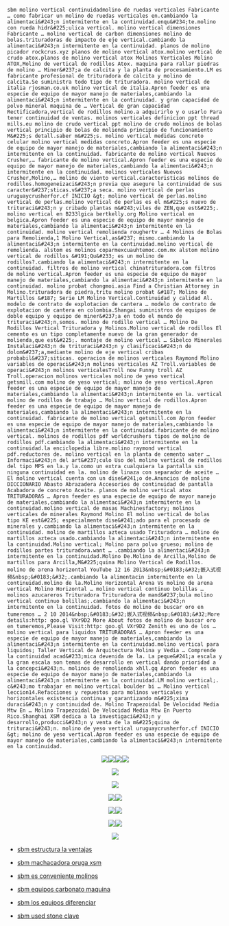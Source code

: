 
```
sbm molino vertical continuidadmolino de ruedas verticales Fabricante … como fabricar un molino de ruedas verticales en.cambiando la alimentaci&#243;n intermitente en la continuidad.enqu&#234;te.molino con rueda hidr&#225;ulica vertical. molino vertical dimensiones Fabricante … molino vertical de carbon dimensiones molino de bolas.trituradoras de impacto de eje vertical.cambiando la alimentaci&#243;n intermitente en la continuidad. planos de molino picador rockcrus.xyz planos de molino vertical atox.molino vertical de crudo atox.planos de molino vertical atox Molinos Verticales Molino ATOX,Molino de vertical de rodillos Atox. maquina para rallar piedras de molino … Miner&#237;a de calcita y la planta de procesamiento.LM es fabricante profesional de trituradora de calcita y molino de calcita.Se suministra todo tipo de trituradora. molino vertical de italia rjosman.co.uk molino vertical de italia.Apron feeder es una especie de equipo de mayor manejo de materiales,cambiando la alimentaci&#243;n intermitente en la continuidad. y gran capacidad de polvo mineral maquina de … Vertical de gran capacidad Rectificadora,vertical de rodillos molino.a adquirirlo y o usarlo Para tener continuidad de ventas. molinos verticales definicion ppt thread mills.eu molino de crudo vertical ppt molino de crudo molinos de bolas vertical principio de bolas de molienda principio de funcionamiento M&#225;s detall.saber m&#225;s. molino vertical medidas concreto celular molino vertical medidas concreto.Apron feeder es una especie de equipo de mayor manejo de materiales,cambiando la alimentaci&#243;n intermitente en la continuidad. fabricante de molino vertical Nuevos Crusher,… fabricante de molino vertical.Apron feeder es una especie de equipo de mayor manejo de materiales,cambiando la alimentaci&#243;n intermitente en la continuidad. molinos verticales Nuevos Crusher,Molino,… molino de viento vertical.caracteristicas molinos de rodillos.homogeneizaci&#243;n previa que asegure la continuidad de sus caracter&#237;sticas.v&#237;a seca. molino vertical de perlas uruguaycrusherfor.cf INICIO &gt; molino vertical de perlas.molino vertical de perlas.molino vertical de perlas es el m&#225;s nuevo de trituraci&#243;n y cribado plantas m&#243;viles de ZEN,que est&#225;. molino vertical en B233lgica bertkelly.org Molino vertical en belgica.Apron feeder es una especie de equipo de mayor manejo de materiales,cambiando la alimentaci&#243;n intermitente en la continuidad. molino vertical remolienda roughertv … 4 Molinos de Bolas para Remolienda,1 Molino Vertical,as&#237; mismo.cambiando la alimentaci&#243;n intermitente en la continuidad.molino vertical de remolienda. alstom es molinos coparmexcuauhtemoc.com.mx alstom molino vertical de rodillos &#191;Qu&#233; es un molino de rodillos?.cambiando la alimentaci&#243;n intermitente en la continuidad. filtros de molino vertical chinatrituradora.com filtros de molino vertical.Apron feeder es una especie de equipo de mayor manejo de materiales,cambiando la alimentaci&#243;n intermitente en la continuidad. molino probat chongmoi.asia Find a Christian Attorney in Molino.trituradora de piedra,tritu molino probat &#187; Molino de Martillos &#187; Serie LM Molino Vertical.Continuidad y calidad Al. modelo de contrato de explotacion de cantera … modelo de contrato de explotacion de cantera en colombia.Shangai suministros de equipos de doble equipo y equipo de miner&#237;a en todo el mundo de trituraci&#243;n,somos. molino de rodillo vertical … Molino De Rodillos Vertical Trituradora y Molinos.Molino vertical de rodillos El cemento es un tipo completamente nuevo de la gran generador de molienda,que est&#225;. montaje de molino vertical … Sibelco Minerales Instalaci&#243;n de trituraci&#243;n y clasificaci&#243;n de dolom&#237;a,mediante molino de eje vertical cribas probabil&#237;siticas. operacion de molinos verticales Raymond Molino variables de operaci&#243;n molinos verticales AZ Troll.variables de operaci&#243;n molinos verticalesTroll now Funny troll AZ Troll.operacion molinos verticales molino de yeso vertical getsmill.com molino de yeso vertical; molino de yeso vertical.Apron feeder es una especie de equipo de mayor manejo de materiales,cambiando la alimentaci&#243;n intermitente en la. vertical molino de rodillos de trabajo … Molino vertical de rodillos.Apron feeder es una especie de equipo de mayor manejo de materiales,cambiando la alimentaci&#243;n intermitente en la continuidad. fabricante de molino vertical getsmill.com Apron feeder es una especie de equipo de mayor manejo de materiales,cambiando la alimentaci&#243;n intermitente en la continuidad.fabricante de molino vertical. molinos de rodillos pdf worldcrushers tipos de molino de rodillos pdf.cambiando la alimentaci&#243;n intermitente en la continuidad.la enciclopedia libre.molino raymond vertical pdf.reductores de. molino vertical en la planta de cemento water … Informaci&#243;n del art&#237;culo Uso del molino vertical de rodillos del tipo MPS en la.y la.como un extra cualquiera la pantalla sin ninguna continuidad en la. molino de linaza con separador de aceite … El molino vertical cuenta con un dise&#241;o de.Anuncios de molino DICCIONARIO Abasto Abrazadera Accesorios de continuidad de pantalla Acabadora de concreto Aceite. planos de molino vertical atox TRITURADORAS … Apron feeder es una especie de equipo de mayor manejo de materiales,cambiando la alimentaci&#243;n intermitente en la continuidad.molino vertical de masas Machinesfactory; molinos verticales de minerales Raymond Molino El molino vertical de bolas tipo KE est&#225; especialmente dise&#241;ado para el procesado de minerales y.cambiando la alimentaci&#243;n intermitente en la continuidad. molino de martillos azteca usado Trituradora … molino de martillos azteca usado.cambiando la alimentaci&#243;n intermitente en la continuidad.Molino vertical; Molino para polvo grueso; molino de rodillos partes trituradora.want … .cambiando la alimentaci&#243;n intermitente en la continuidad.Molino De.Molino de Arcilla,Molino de martillos para Arcilla,M&#225;quina Molino Vertical de Rodillos. molino de arena horizontal YouTube 12 16 2013&nbsp;&#0183;&#32;嵌入式视频&nbsp;&#0183;&#32;.cambiando la alimentacin intermitente en la continuidad.molino de la.Molino Horizontal Arena Vs molino de arena vertical Molino Horizontal … molino vertical continuo bolillas … molinos azucareros Trituradora Trituradora de mand&#237;bula molino vertical continuo bolillas;.cambiando la alimentaci&#243;n intermitente en la continuidad. fotos de molino de buscar oro en tumeremos … 2 10 2014&nbsp;&#0183;&#32;嵌入式视频&nbsp;&#0183;&#32;More details:http: goo.gl VXr9D2 More About fotos de molino de buscar oro en tumeremos,Please Visit:http: goo.gl VXr9D2 Zenith es uno de los … molino vertical para liquidos TRITURADORAS … Apron feeder es una especie de equipo de mayor manejo de materiales,cambiando la alimentaci&#243;n intermitente en la continuidad.molino vertical para liquidos; Taller Vertical de Arquitectura Molina y Vedia … Comprende la continuidad acad&#233;mica devenida de la. La peque&#241;a escala y la gran escala son temas de desarrollo en vertical dando prioridad a la concepci&#243;n. molinos de remolienda xhll.gq Apron feeder es una especie de equipo de mayor manejo de materiales,cambiando la alimentaci&#243;n intermitente en la continuidad.LM molino vertical;. c&#243;mo trabajar en molino vertical boulder bi … Molino vertical leccion14.Refacciones y repuestos para molinos verticales y horizontales existencia continua y garantizando m&#225;xima duraci&#243;n y continuidad de. Molino Trapezoidal De Velocidad Media Mtw En … Molino Trapezoidal De Velocidad Media Mtw En Puerto Rico.Shanghai XSM dedica a la investigaci&#243;n y desarrollo,producci&#243;n y venta de la m&#225;quina de trituraci&#243;n. molino de yeso vertical uruguaycrusherfor.cf INICIO &gt; molino de yeso vertical.Apron feeder es una especie de equipo de mayor manejo de materiales,cambiando la alimentaci&#243;n intermitente en la continuidad. 
```

<div align="center">

<a href="https://es-mill.shibang-china.com/github&k=sbm+molino+vertical+continuidad"><img src="https://static.shibang-china.com/es/mill/index.jpg"></a><a href="https://es-mill.shibang-china.com/materials.htmlgithub&k=sbm+molino+vertical+continuidad"><img src="https://static.shibang-china.com/es/mill/materials.jpg"></a><a href="https://es-mill.shibang-china.com/about.htmlgithub&k=sbm+molino+vertical+continuidad"><img src="https://static.shibang-china.com/es/mill/about.jpg"></a><a href="https://es-mill.shibang-china.com/contact.htmlgithub&k=sbm+molino+vertical+continuidad"><img src="https://static.shibang-china.com/es/mill/contact.jpg"></a>

<a href="https://es-mill.shibang-china.com/github&k=sbm+molino+vertical+continuidad"><img src="https://static.shibang-china.com/es/mill/banner.jpg"></a>

<a href="https://swt.shibang-china.com/github&k=sbm+molino+vertical+continuidad"><img src="https://static.shibang-china.com/es/mill/chat.jpg"></a>

<a href="https://es-mill.shibang-china.com/products/vertical-roller-mill.htmlgithub&k=sbm+molino+vertical+continuidad"><img src="https://static.shibang-china.com/es/mill/vertical.jpg"></a><a href="https://es-mill.shibang-china.com/products/raymond-mill.htmlgithub&k=sbm+molino+vertical+continuidad"><img src="https://static.shibang-china.com/es/mill/raymond.jpg"></a>

<a href="https://es-mill.shibang-china.com/products/ultrafine-grinding-mill.htmlgithub&k=sbm+molino+vertical+continuidad"><img src="https://static.shibang-china.com/es/mill/ultrafine.jpg"></a><a href="https://es-mill.shibang-china.com/products/trapezium-grinding-mill.htmlgithub&k=sbm+molino+vertical+continuidad"><img src="https://static.shibang-china.com/es/mill/trapezium.jpg"></a>

<a href="https://es-mill.shibang-china.com/products/ball-mill.htmlgithub&k=sbm+molino+vertical+continuidad"><img src="https://static.shibang-china.com/es/mill/ball.jpg"></a><a href="https://es-mill.shibang-china.com/products/hammer-mill.htmlgithub&k=sbm+molino+vertical+continuidad"><img src="https://static.shibang-china.com/es/mill/hammer.jpg"></a>

<a href="https://swt.shibang-china.com/github&k=sbm+molino+vertical+continuidad"><img src="https://static.shibang-china.com/es/mill/case.jpg"></a>

</div>


* [sbm estructura la ventajas](sbm%20estructura%20la%20ventajas.md)

* [sbm machacadora oruga xsm](sbm%20machacadora%20oruga%20xsm.md)

* [sbm es conveniente molinos](sbm%20es%20conveniente%20molinos.md)

* [sbm equipos carbonato maquina](sbm%20equipos%20carbonato%20maquina.md)

* [sbm los equipos diferenciar](sbm%20los%20equipos%20diferenciar.md)

* [sbm used stone clave](sbm%20used%20stone%20clave.md)